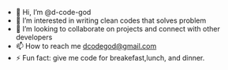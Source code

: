 - 👋 Hi, I’m @d-code-god
- 👀 I’m interested in writing clean codes that solves problem
- 💞️ I’m looking to collaborate on projects and connect with other developers
- 📫 How to reach me dcodegod@gmail.com
- ⚡ Fun fact: give me code for breakefast,lunch, and dinner.

